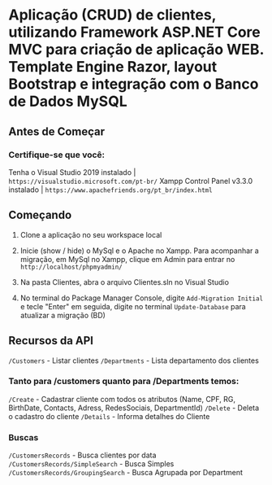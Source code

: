 # Aplicação (CRUD) de clientes, utilizando Framework ASP.NET Core MVC para criação de aplicação WEB. Template Engine Razor, layout Bootstrap e integração com o Banco de Dados MySQL

## Antes de Começar
### Certifique-se que você:

Tenha o Visual Studio 2019 instalado | `https://visualstudio.microsoft.com/pt-br/`
Xampp Control Panel v3.3.0 instalado | `https://www.apachefriends.org/pt_br/index.html`

## Começando
1. Clone a aplicação no seu workspace local
2. Inicie (show / hide) o MySql e o Apache no Xampp. 
	Para acompanhar a migração, em MySql no Xampp, clique em Admin para entrar no `http://localhost/phpmyadmin/`

3. Na pasta Clientes, abra o arquivo Clientes.sln no Visual Studio
4. No terminal do Package Manager Console, digite `Add-Migration Initial` e tecle "Enter"
	em seguida, digite no terminal `Update-Database` para atualizar a migração (BD)

## Recursos da API 

`/Customers` - Listar clientes
`/Departments` - Lista departamento dos clientes

### Tanto para /customers quanto para /Departments temos:	

`/Create` - Cadastrar cliente com todos os atributos (Name, CPF, RG, BirthDate, Contacts, Adress, RedesSociais, DepartmentId)
`/Delete` - Deleta o cadastro do cliente
`/Details` - Informa detalhes do Cliente

### Buscas
`/CustomersRecords` - Busca clientes por data
`/CustomersRecords/SimpleSearch` - Busca Simples
`/CustomersRecords/GroupingSearch` - Busca Agrupada por Department